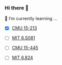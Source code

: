 ### Hi there 👋

<!--
**csun5285/csun5285** is a ✨ _special_ ✨ repository because its `README.md` (this file) appears on your GitHub profile.

Here are some ideas to get you started:

- 🔭 I’m currently working on ...
- 🌱 I’m currently learning ...
- 👯 I’m looking to collaborate on ...
- 🤔 I’m looking for help with ...
- 💬 Ask me about ...
- 📫 How to reach me: ...
- 😄 Pronouns: ...
- ⚡ Fun fact: ...
-->
🌱 I’m currently learning ...

- [x] [CMU 15-213](https://www.cs.cmu.edu/~213/)

- [ ] [MIT 6.S081](https://pdos.csail.mit.edu/6.828/2021/schedule.html)
 
- [ ] [CMU 15-445](https://15445.courses.cs.cmu.edu/fall2022/)

- [ ] [MIT 6.824](https://pdos.csail.mit.edu/6.824/schedule.html)


